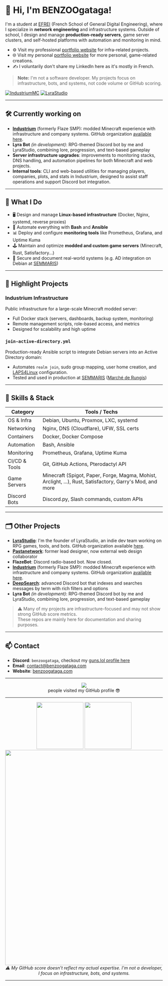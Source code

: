 # 👋 Hi, I'm BENZOOgataga!

I'm a student at [EFREI](https://efrei.fr/) (French School of General Digital Engineering), where I specialize in **network engineering** and infrastructure systems. Outside of school, I design and manage **production-ready servers**, game server clusters, and self-hosted platforms with automation and monitoring in mind.

- ⚙️ Visit my professional [portfolio website](https://benzoogataga.com/) for infra-related projects.
- 🌐 Visit my personal [portfolio website](https://benzoogataga.com/) for more personal, game-related creations.
- ✍️ I voluntarily don't share my LinkedIn here as it's mostly in French.
> **Note:** I'm not a software developer. My projects focus on infrastructure, bots, and systems, not code volume or GitHub scoring.

[![IndustriumMC](https://img.shields.io/badge/org-IndustriumMC-blue?logo=github)](https://github.com/IndustriumMC)
[![LyraStudio](https://img.shields.io/badge/org-LyraStudio-purple?logo=github)](https://github.com/LyraDevStudio)

---

## 🛠️ Currently working on

- **[Industrium](https://industrium.net)** (formerly Flaze SMP): modded Minecraft experience with infrastructure and company systems. GitHub organization [available here](https://github.com/IndustriumMC).
- **Lyra Bot** *(in development)*: RPG-themed Discord bot by me and LyraStudio, combining lore, progression, and text-based gameplay
- **Server infrastructure upgrades**: improvements to monitoring stacks, DNS handling, and automation pipelines for both Minecraft and web projects.
- **Internal tools**: CLI and web-based utilities for managing players, companies, plots, and stats in Industrium, designed to assist staff operations and support Discord bot integration.

---

## 💼 What I Do

- 🖥️ Design and manage **Linux-based infrastructure** (Docker, Nginx, systemd, reverse proxies)
- 🔧 Automate everything with **Bash** and **Ansible**
- 📊 Deploy and configure **monitoring tools** like Prometheus, Grafana, and Uptime Kuma
- 🕹️ Maintain and optimize **modded and custom game servers** (Minecraft, Rust, Satisfactory...)
- 🔐 Secure and document real-world systems (e.g. AD integration on Debian at [SEMMARIS](https://www.rungisinternational.com/decouvrir/missions))

---

## 🧪 Highlight Projects

### Industrium Infrastructure  
Public infrastructure for a large-scale Minecraft modded server:
- Full Docker stack (servers, dashboards, backup system, monitoring)
- Remote management scripts, role-based access, and metrics
- Designed for scalability and high uptime

### `join-active-directory.yml`  
Production-ready Ansible script to integrate Debian servers into an Active Directory domain:
- Automates `realm join`, sudo group mapping, user home creation, and [LAPS4Linux](https://github.com/schorschii/LAPS4LINUX) configuration.
- Tested and used in production at [SEMMARIS](https://www.rungisinternational.com/decouvrir/missions) ([Marché de Rungis](https://www.rungisinternational.com/))

---

## 🧠 Skills & Stack

| Category        | Tools / Techs                                     |
|----------------|----------------------------------------------------|
| OS & Infra      | Debian, Ubuntu, Proxmox, LXC, systemd              |
| Networking      | Nginx, DNS (Cloudflare), UFW, SSL certs            |
| Containers      | Docker, Docker Compose                            |
| Automation      | Bash, Ansible                                     |
| Monitoring      | Prometheus, Grafana, Uptime Kuma                  |
| CI/CD & Tools   | Git, GitHub Actions, Pterodactyl API               |
| Game Servers    | Minecraft (Spigot, Paper, Forge, Magma, Mohist, Arclight, ...), Rust, Satisfactory, Garry's Mod, and more |
| Discord Bots    | Discord.py, Slash commands, custom APIs  |

---

## 🗂️ Other Projects

- **[LyraStudio](https://lyra.benzoogataga.com)**: I'm the founder of LyraStudio, an indie dev team working on RPG games, tools, and bots. GitHub organization available [here](https://github.com/LyraDevStudio).
- **[Pastanetwork](https://pastanetwork.com)**: former lead designer, now external web design collaborator
- **FlazeBot**: Discord radio-based bot. Now closed.
- **[Industrium](https://industrium.net)** (formerly Flaze SMP): modded Minecraft experience with infrastructure and company systems. GitHub organization [available here](https://github.com/IndustriumMC).
- **[DeepSearch](https://github.com/BENZOOgataga/DeepSearch/)**: advanced Discord bot that indexes and searches messages by term with rich filters and options
- **Lyra Bot** *(in development)*: RPG-themed Discord bot by me and LyraStudio, combining lore, progression, and text-based gameplay

> ⚠️ Many of my projects are infrastructure-focused and may not show strong GitHub score metrics.  
> These repos are mainly here for documentation and sharing purposes.

---

## 📫 Contact

- **Discord**: `benzoogataga`, checkout my [guns.lol profile here](https://guns.lol/benzoogataga)
- **Email**: [contact@benzoogataga.com](mailto:contact@benzoogataga.com)
- **Website**: [benzoogataga.com](https://benzoogataga.com)

---

<p align="center">
  <img src="https://profile-counter.glitch.me/BENZOOgataga/count.svg"><br>
  people visited my GitHub profile 😎
</p>

---

<p align="center">
  <img height=150 src="https://github-readme-stats.vercel.app/api?username=BENZOOgataga&show_icons=true&theme=react&border_color=61dafb&hide_border=true">
  <img height=150 src="https://github-readme-stats.vercel.app/api/top-langs/?username=BENZOOgataga&hide=c%23,powershell,Mathematica,Ruby,Objective-C,Objective-C%2b%2b,Cuda&title_color=61dafb&text_color=ffffff&icon_color=61dafb&bg_color=20232a&langs_count=8&layout=compact&border_color=61dafb&hide_border=true&size_weight=0.5&count_weight=0.5"><br>
  <img src="https://github-readme-activity-graph.vercel.app/graph?username=BENZOOgataga&theme=react-dark&bg_color=20232a&hide_border=true" width=688><br>
  <i>⚠️ My GitHub score doesn’t reflect my actual expertise. I'm not a developer, I focus on infrastructure, bots, and systems.</i>
</p>
  
---
